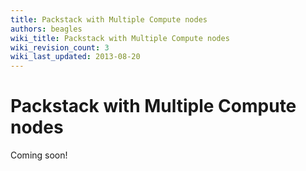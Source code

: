 ```yaml
---
title: Packstack with Multiple Compute nodes
authors: beagles
wiki_title: Packstack with Multiple Compute nodes
wiki_revision_count: 3
wiki_last_updated: 2013-08-20
---
```


# Packstack with Multiple Compute nodes

Coming soon!
